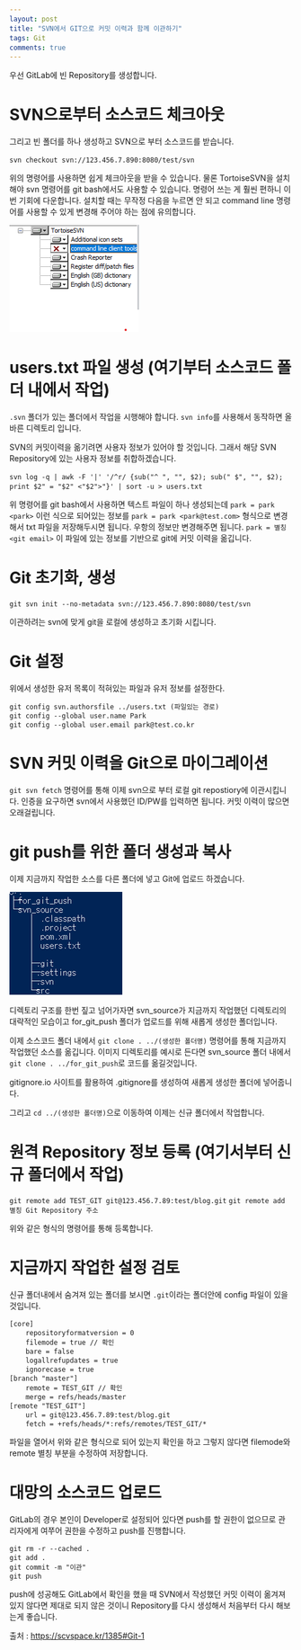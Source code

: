 ```yaml
---
layout: post
title: "SVN에서 GIT으로 커밋 이력과 함께 이관하기"
tags: Git
comments: true
---
```


우선 GitLab에 빈 Repository를 생성합니다.

# SVN으로부터 소스코드 체크아웃

그리고 빈 폴더를 하나 생성하고 SVN으로 부터 소스코드를 받습니다.

`svn checkout svn://123.456.7.890:8080/test/svn`

위의 명령어를 사용하면 쉽게 체크아웃을 받을 수 있습니다.
물론 TortoiseSVN을 설치해야 svn 명령어를 git bash에서도 사용할 수 있습니다.
명령어 쓰는 게 훨씬 편하니 이번 기회에 다운합니다.
설치할 때는 무작정 다음을 누르면 안 되고 command line 명령어를 사용할 수 있게
변경해 주어야 하는 점에 유의합니다.

<img src="/images/svntogit1.png">

# users.txt 파일 생성 (여기부터 소스코드 폴더 내에서 작업)

`.svn` 폴더가 있는 폴더에서 작업을 시행해야 합니다.
`svn info`를 사용해서 동작하면 올바른 디렉토리 입니다.

SVN의 커밋이력을 옮기려면 사용자 정보가 있어야 할 것입니다.
그래서 해당 SVN Repository에 있는 사용자 정보를 취합하겠습니다.

`svn log -q | awk -F '|' '/^r/ {sub("^ ", "", $2); sub(" $", "", $2); print $2" = "$2" <"$2">"}' | sort -u > users.txt`

위 명령어를 git bash에서 사용하면 텍스트 파일이 하나 생성되는데
`park = park <park>` 이런 식으로 되어있는 정보를
`park = park <park@test.com>` 형식으로 변경해서 txt 파일을 저장해두시면 됩니다.
우항의 정보만 변경해주면 됩니다.
`park = 별칭 <git email>`
이 파일에 있는 정보를 기반으로 git에 커밋 이력을 옮깁니다.

# Git 초기화, 생성

`git svn init --no-metadata svn://123.456.7.890:8080/test/svn`

이관하려는 svn에 맞게 git을 로컬에 생성하고 초기화 시킵니다.

# Git 설정

위에서 생성한 유저 목록이 적혀있는 파일과 유저 정보를 설정한다.

```
git config svn.authorsfile ../users.txt (파일있는 경로)
git config --global user.name Park
git config --global user.email park@test.co.kr
```

# SVN 커밋 이력을 Git으로 마이그레이션

`git svn fetch`
명령어를 통해 이제 svn으로 부터 로컬 git repostiory에 이관시킵니다.
인증을 요구하면 svn에서 사용했던 ID/PW를 입력하면 됩니다.
커밋 이력이 많으면 오래걸립니다.

# git push를 위한 폴더 생성과 복사 

이제 지금까지 작업한 소스를 다른 폴더에 넣고 Git에 업로드 하겠습니다.

<img src="/images/svntogit2.png">

디렉토리 구조를 한번 짚고 넘어가자면 svn_source가 지금까지 작업했던 디렉토리의 대략적인 모습이고
for_git_push 폴더가 업로드를 위해 새롭게 생성한 폴더입니다.

이제 소스코드 폴더 내에서 `git clone . ../(생성한 폴더명)` 명령어를 통해 지금까지 작업했던 소스를 옮깁니다.
이미지 디렉토리를 예시로 든다면 svn_source 폴더 내에서 `git clone . ../for_git_push`로 코드를 옮길것입니다.

gitignore.io 사이트를 활용하여 .gitignore를 생성하여 새롭게 생성한 폴더에 넣어줍니다.

그리고 `cd ../(생성한 폴더명)`으로 이동하여 이제는 신규 폴더에서 작업합니다.

# 원격 Repository 정보 등록 (여기서부터 신규 폴더에서 작업)

`git remote add TEST_GIT git@123.456.7.89:test/blog.git`
`git remote add 별칭 Git Repository 주소`

위와 같은 형식의 명령어를 통해 등록합니다.

# 지금까지 작업한 설정 검토

신규 폴더내에서 숨겨져 있는 폴더를 보시면 `.git`이라는 폴더안에 config 파일이 있을 것입니다.

```
[core]
	repositoryformatversion = 0
	filemode = true // 확인
	bare = false
	logallrefupdates = true
	ignorecase = true
[branch "master"]
	remote = TEST_GIT // 확인
	merge = refs/heads/master
[remote "TEST_GIT"]
	url = git@123.456.7.89:test/blog.git
	fetch = +refs/heads/*:refs/remotes/TEST_GIT/*
```
파일을 열어서 위와 같은 형식으로 되어 있는지 확인을 하고 그렇지 않다면 filemode와 remote 별칭 부분을 수정하여 저장합니다.

# 대망의 소스코드 업로드

GitLab의 경우 본인이 Developer로 설정되어 있다면 push를 할 권한이 없으므로 관리자에게 여쭈어 권한을 수정하고 push를 진행합니다.

```
git rm -r --cached .
git add .
git commit -m "이관"
git push
```

push에 성공해도 GitLab에서 확인을 했을 때 SVN에서 작성했던 커밋 이력이 옮겨져 있지 않다면 제대로 되지 않은 것이니
Repository를 다시 생성해서 처음부터 다시 해보는게 좋습니다.

출처 : <https://scvspace.kr/1385#Git-1>